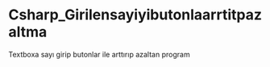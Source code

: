 # Csharp_Girilensayiyibutonlaarrtitpazaltma
Textboxa sayı girip butonlar ile arttırıp azaltan program
